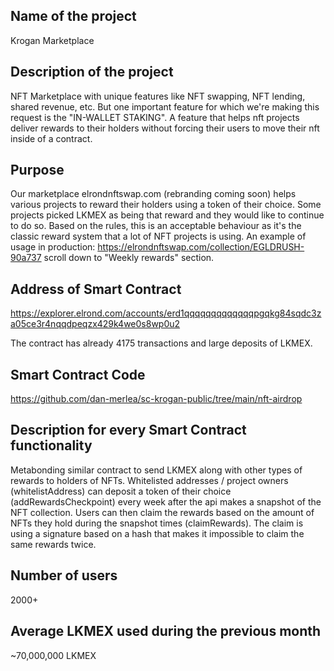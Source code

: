 ## Name of the project
Krogan Marketplace

## Description of the project
NFT Marketplace with unique features like NFT swapping, NFT lending, shared revenue, etc. But one important feature for which we're making this request is the "IN-WALLET STAKING". A feature that helps nft projects deliver rewards to their holders without forcing their users to move their nft inside of a contract.

## Purpose
Our marketplace elrondnftswap.com (rebranding coming soon) helps various projects to reward their holders using a token of their choice. Some projects picked LKMEX as being that reward and they would like to continue to do so. 
Based on the rules, this is an acceptable behaviour as it's the classic reward system that a lot of NFT projects is using.
An example of usage in production: https://elrondnftswap.com/collection/EGLDRUSH-90a737 scroll down to "Weekly rewards" section.

## Address of Smart Contract
https://explorer.elrond.com/accounts/erd1qqqqqqqqqqqqqpgqkg84sqdc3za05ce3r4nqqdpeqzx429k4we0s8wp0u2

The contract has already 4175 transactions and large deposits of LKMEX.

## Smart Contract Code
https://github.com/dan-merlea/sc-krogan-public/tree/main/nft-airdrop

## Description for every Smart Contract functionality
Metabonding similar contract to send LKMEX along with other types of rewards to holders of NFTs.
Whitelisted addresses / project owners (whitelistAddress) can deposit a token of their choice (addRewardsCheckpoint) every week after the api makes a snapshot of the NFT collection. Users can then claim the rewards based on the amount of NFTs they hold during the snapshot times (claimRewards). The claim is using a signature based on a hash that makes it impossible to claim the same rewards twice.

## Number of users
2000+

## Average LKMEX used during the previous month
~70,000,000 LKMEX
